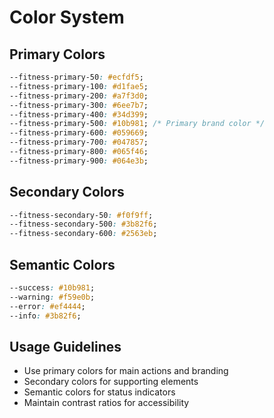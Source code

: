
# Color System

## Primary Colors
```css
--fitness-primary-50: #ecfdf5;
--fitness-primary-100: #d1fae5;
--fitness-primary-200: #a7f3d0;
--fitness-primary-300: #6ee7b7;
--fitness-primary-400: #34d399;
--fitness-primary-500: #10b981; /* Primary brand color */
--fitness-primary-600: #059669;
--fitness-primary-700: #047857;
--fitness-primary-800: #065f46;
--fitness-primary-900: #064e3b;
```

## Secondary Colors
```css
--fitness-secondary-50: #f0f9ff;
--fitness-secondary-500: #3b82f6;
--fitness-secondary-600: #2563eb;
```

## Semantic Colors
```css
--success: #10b981;
--warning: #f59e0b;
--error: #ef4444;
--info: #3b82f6;
```

## Usage Guidelines
- Use primary colors for main actions and branding
- Secondary colors for supporting elements
- Semantic colors for status indicators
- Maintain contrast ratios for accessibility
